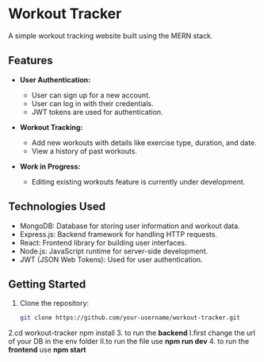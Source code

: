# Workout Tracker

A simple workout tracking website built using the MERN stack.

## Features

- **User Authentication:**
  - User can sign up for a new account.
  - User can log in with their credentials.
  - JWT tokens are used for authentication.

- **Workout Tracking:**
  - Add new workouts with details like exercise type, duration, and date.
  - View a history of past workouts.

- **Work in Progress:**
  - Editing existing workouts feature is currently under development.

## Technologies Used

- MongoDB: Database for storing user information and workout data.
- Express.js: Backend framework for handling HTTP requests.
- React: Frontend library for building user interfaces.
- Node.js: JavaScript runtime for server-side development.
- JWT (JSON Web Tokens): Used for user authentication.

## Getting Started

1. Clone the repository:
   ```bash
   git clone https://github.com/your-username/workout-tracker.git
2.cd workout-tracker
  npm install
3.  to run the **backend** 
    I.first change the url of your DB in the env folder
    II.to run the file use **npm run dev**
4. to run the **frontend** use **npm start**
